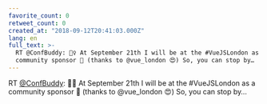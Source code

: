 ```yaml
---
favorite_count: 0
retweet_count: 0
created_at: "2018-09-12T20:41:03.000Z"
lang: en
full_text: >-
  RT @ConfBuddy: 🙋‍♀️ At September 21th I will be at the #VueJSLondon as a
  community sponsor 🎉 (thanks to @vue_london 😍) So, you can stop by…
---
```


RT [@ConfBuddy](https://twitter.com/ConfBuddy): 🙋‍♀️ At September 21th I will be
at the #VueJSLondon as a community sponsor 🎉 (thanks to @vue_london 😍) So, you
can stop by…
